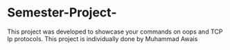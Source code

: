 # Semester-Project-
This project was developed to showcase your commands on oops and TCP Ip protocols. This project is individually done by Muhammad Awais
